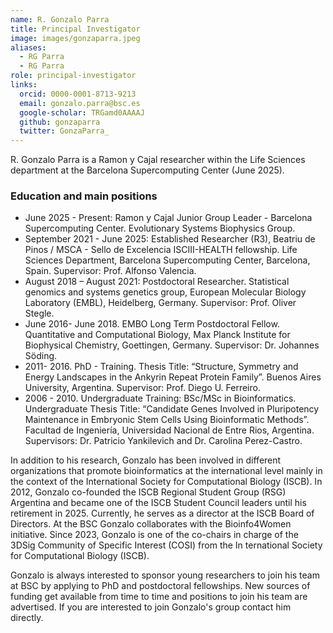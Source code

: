 ```yaml
---
name: R. Gonzalo Parra
title: Principal Investigator
image: images/gonzaparra.jpeg
aliases:
  - RG Parra
  - RG Parra
role: principal-investigator
links:
  orcid: 0000-0001-8713-9213
  email: gonzalo.parra@bsc.es
  google-scholar: TRGamd0AAAAJ
  github: gonzaparra
  twitter: GonzaParra_
---
```


R. Gonzalo Parra is a Ramon y Cajal researcher within the Life Sciences department at the Barcelona Supercomputing Center (June 2025).

### Education and main positions
<ul>
  <li>June 2025 - Present: Ramon y Cajal Junior Group Leader - Barcelona Supercomputing Center. Evolutionary Systems Biophysics Group.</li>

 <li>September 2021 - June 2025: Established Researcher (R3), Beatriu de Pinos / MSCA - Sello de Excelencia ISCIII-HEALTH fellowship. Life Sciences Department, Barcelona Supercomputing Center, Barcelona, Spain. 
Supervisor: Prof. Alfonso Valencia.</li>

 <li>August 2018 – August 2021: Postdoctoral Researcher. Statistical genomics and systems genetics group, European Molecular Biology Laboratory (EMBL), Heidelberg, Germany. Supervisor: Prof. Oliver Stegle.</li>

 <li>June 2016- June 2018. EMBO Long Term Postdoctoral Fellow. Quantitative and Computational Biology, Max Planck Institute for Biophysical Chemistry, Goettingen, Germany. 
Supervisor: Dr. Johannes Söding.</li>

 <li>2011- 2016. PhD - Training. Thesis Title: “Structure, Symmetry and Energy Landscapes in the Ankyrin Repeat Protein Family”. Buenos Aires University, Argentina. 
Supervisor: Prof. Diego U. Ferreiro.</li>

 <li>2006 - 2010. Undergraduate Training: BSc/MSc in Bioinformatics. Undergraduate Thesis Title: “Candidate Genes Involved in Pluripotency Maintenance in Embryonic Stem Cells Using Bioinformatic Methods”. Facultad de Ingeniería, Universidad Nacional de Entre Rios, Argentina. 
Supervisors: Dr. Patricio Yankilevich and Dr. Carolina Perez-Castro.</li> 

</ul>

In addition to his research, Gonzalo has been involved in different organizations that promote bioinformatics at the international level mainly in the context of the International Society for Computational Biology (ISCB). In 2012, Gonzalo co-founded the ISCB Regional Student Group (RSG) Argentina and became one of the ISCB Student Council leaders until his retirement in 2025. Currently, he serves as a director at the ISCB Board of Directors. At the BSC Gonzalo collaborates with the Bioinfo4Women initiative. Since 2023, Gonzalo is one of the co-chairs in charge of the 3DSig Community of Specific Interest (COSI) from the In ternational Society for Computational Biology (ISCB).

Gonzalo is always interested to sponsor young researchers to join his team at BSC by applying to PhD and postdoctoral fellowships. New sources of funding get available from time to time and positions to join his team are advertised. If you are interested to join Gonzalo's group contact him directly.
